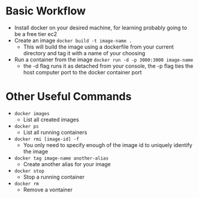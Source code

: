 # Basic Workflow
* Install docker on your desired machine, for learning probably going to be a free tier ec2
* Create an image `docker build -t image-name .`
    - This will build the image using a dockerfile from your current directory and tag it with a name of your choosing
* Run a container from the image `docker run -d -p 3000:3000 image-name`
    - the -d flag runs it as detached from your console, the -p flag ties the host computer port to the docker container port
# Other Useful Commands
* `docker images`
    - List all created images
* `docker ps`
    - List all running containers
* `docker rmi [image-id] -f`
    - You only need to specify enough of the image id to uniquely identify the image
* `docker tag image-name another-alias`
    - Create another alias for your image
* `docker stop`
    - Stop a running container
* `docker rm`
    - Remove a vontainer